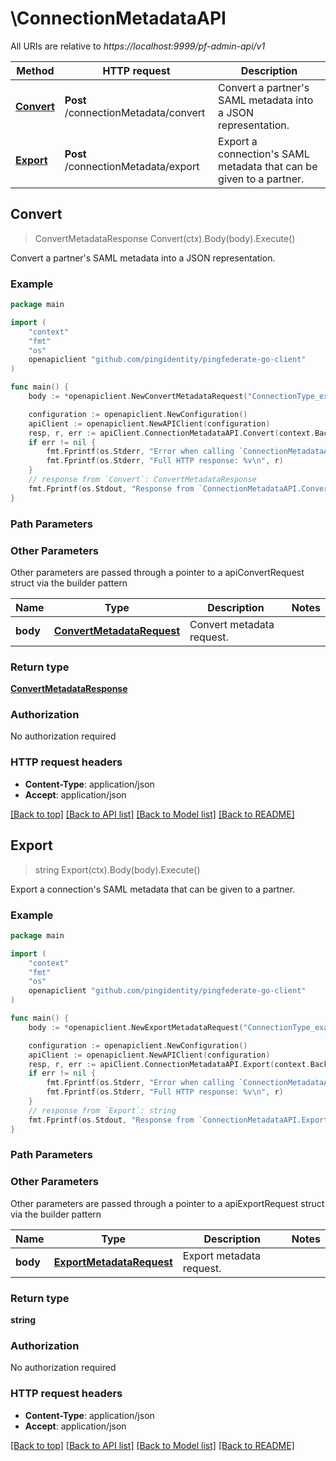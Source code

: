 # \ConnectionMetadataAPI

All URIs are relative to *https://localhost:9999/pf-admin-api/v1*

Method | HTTP request | Description
------------- | ------------- | -------------
[**Convert**](ConnectionMetadataAPI.md#Convert) | **Post** /connectionMetadata/convert | Convert a partner&#39;s SAML metadata into a JSON representation.
[**Export**](ConnectionMetadataAPI.md#Export) | **Post** /connectionMetadata/export | Export a connection&#39;s SAML metadata that can be given to a partner.



## Convert

> ConvertMetadataResponse Convert(ctx).Body(body).Execute()

Convert a partner's SAML metadata into a JSON representation.



### Example

```go
package main

import (
    "context"
    "fmt"
    "os"
    openapiclient "github.com/pingidentity/pingfederate-go-client"
)

func main() {
    body := *openapiclient.NewConvertMetadataRequest("ConnectionType_example", "ExpectedProtocol_example", "SamlMetadata_example") // ConvertMetadataRequest | Convert metadata request.

    configuration := openapiclient.NewConfiguration()
    apiClient := openapiclient.NewAPIClient(configuration)
    resp, r, err := apiClient.ConnectionMetadataAPI.Convert(context.Background()).Body(body).Execute()
    if err != nil {
        fmt.Fprintf(os.Stderr, "Error when calling `ConnectionMetadataAPI.Convert``: %v\n", err)
        fmt.Fprintf(os.Stderr, "Full HTTP response: %v\n", r)
    }
    // response from `Convert`: ConvertMetadataResponse
    fmt.Fprintf(os.Stdout, "Response from `ConnectionMetadataAPI.Convert`: %v\n", resp)
}
```

### Path Parameters



### Other Parameters

Other parameters are passed through a pointer to a apiConvertRequest struct via the builder pattern


Name | Type | Description  | Notes
------------- | ------------- | ------------- | -------------
 **body** | [**ConvertMetadataRequest**](ConvertMetadataRequest.md) | Convert metadata request. | 

### Return type

[**ConvertMetadataResponse**](ConvertMetadataResponse.md)

### Authorization

No authorization required

### HTTP request headers

- **Content-Type**: application/json
- **Accept**: application/json

[[Back to top]](#) [[Back to API list]](../README.md#documentation-for-api-endpoints)
[[Back to Model list]](../README.md#documentation-for-models)
[[Back to README]](../README.md)


## Export

> string Export(ctx).Body(body).Execute()

Export a connection's SAML metadata that can be given to a partner.

### Example

```go
package main

import (
    "context"
    "fmt"
    "os"
    openapiclient "github.com/pingidentity/pingfederate-go-client"
)

func main() {
    body := *openapiclient.NewExportMetadataRequest("ConnectionType_example", "ConnectionId_example") // ExportMetadataRequest | Export metadata request.

    configuration := openapiclient.NewConfiguration()
    apiClient := openapiclient.NewAPIClient(configuration)
    resp, r, err := apiClient.ConnectionMetadataAPI.Export(context.Background()).Body(body).Execute()
    if err != nil {
        fmt.Fprintf(os.Stderr, "Error when calling `ConnectionMetadataAPI.Export``: %v\n", err)
        fmt.Fprintf(os.Stderr, "Full HTTP response: %v\n", r)
    }
    // response from `Export`: string
    fmt.Fprintf(os.Stdout, "Response from `ConnectionMetadataAPI.Export`: %v\n", resp)
}
```

### Path Parameters



### Other Parameters

Other parameters are passed through a pointer to a apiExportRequest struct via the builder pattern


Name | Type | Description  | Notes
------------- | ------------- | ------------- | -------------
 **body** | [**ExportMetadataRequest**](ExportMetadataRequest.md) | Export metadata request. | 

### Return type

**string**

### Authorization

No authorization required

### HTTP request headers

- **Content-Type**: application/json
- **Accept**: application/json

[[Back to top]](#) [[Back to API list]](../README.md#documentation-for-api-endpoints)
[[Back to Model list]](../README.md#documentation-for-models)
[[Back to README]](../README.md)

